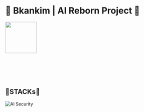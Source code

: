 # 🔄 Bkankim | AI Reborn Project 🔐

<img src="https://github.com/user-attachments/assets/3d70228c-59b4-4870-90f8-0e701c502caa" width="100" height="100"/>
<br><br><br>


<br><br>

## **💼STACKs💼**

![AI Security](https://img.shields.io/badge/Specialization-AI_Security-blueviolet)
